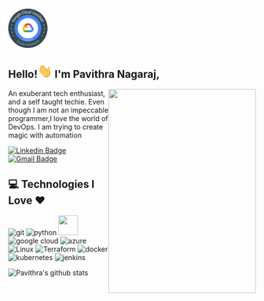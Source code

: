 <p align="centre">
  <img src="logos/ace.png" width="80" height="80" />
</p>
<h2> Hello!<img src="https://raw.githubusercontent.com/ABSphreak/ABSphreak/master/gifs/Hi.gif" width="30px"> I'm Pavithra Nagaraj,</h2> 
<img align="right" src="https://emojipedia-us.s3.dualstack.us-west-1.amazonaws.com/thumbs/320/emojidex/112/female-technologist_1f469-200d-1f4bb.png" width="300" height="415">
An exuberant tech enthusiast, and a self taught techie. Even though I am not an impeccable programmer,I love the world of DevOps. I am trying to create magic with automation 

[![Linkedin Badge](https://img.shields.io/badge/-Pavithra_Nagaraj-blue?style=flat-square&logo=Linkedin&logoColor=white&link=https://www.linkedin.com/in/pavithra-nagaraj-803203154/)](https://www.linkedin.com/in/pavithra-nagaraj-803203154/) [![Gmail Badge](https://img.shields.io/badge/-pavithraraj2619@gmail.com-c14438?style=flat-square&logo=Gmail&logoColor=white&link=mailto:pavithraraj2619@gmail.com)](mailto:pavithraraj2619@gmail.com)

## 💻 Technologies I Love ❤️
<p align="left">
 <img src="https://img.icons8.com/color/48/000000/git.png" alt="git" width="40" height="40"/>
 <img src="https://img.icons8.com/color/48/000000/python.png" alt="python" width="40" height="40"/>
 <img src="https://img.icons8.com/color/452/amazon-web-services.png" width="40" height="40" />
 <img src="https://img.icons8.com/color/48/000000/google-cloud-platform.png" alt="google cloud"  width="40" height="40" />
 <img src="https://img.icons8.com/color/48/000000/azure-1.png" alt="azure"  width="40" height="40" />
 <img src="https://img.icons8.com/color/48/000000/linux.png" alt="Linux"  width="40" height="40" />
 <img src="https://i.pinimg.com/originals/28/ec/74/28ec7440a57536eebad2931517aa1cce.png" alt="Terraform"  width="40" height="40"/>
 <img src="https://img.icons8.com/color/48/000000/docker.png" alt="docker"  width="40" height="40" />
 <img src="https://img.icons8.com/color/48/000000/kubernetes.svg" alt="kubernetes"  width="40" height="40" />
 <img src="https://img.icons8.com/color/48/000000/jenkins.png" alt="jenkins"  width="40" height="40" />


![Pavithra's github stats](https://github-readme-stats.vercel.app/api?username=pavithranagaraj26&bg_color=30,e96443,904e95&title_color=fff&text_color=fff)
